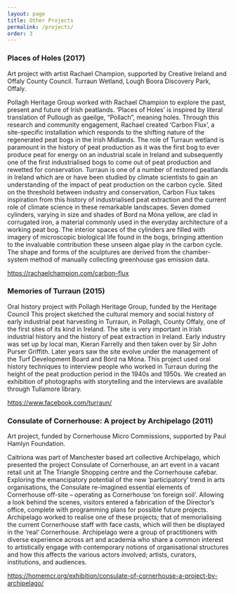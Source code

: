 ```yaml
---
layout: page
title: Other Projects
permalink: /projects/
order: 3
---
```


### Places of Holes (2017)
Art project with artist Rachael Champion, supported by Creative Ireland and Offaly County Council.
Turraun Wetland, Lough Boora Discovery Park, Offaly.

Pollagh Heritage Group worked with Rachael Champion to explore the past, present and future of Irish peatlands. ‘Places of Holes’ is inspired by literal translation of Pullough as gaeilge, “Pollach”, meaning holes. Through this research and community engagement, Rachael created ‘Carbon Flux’, a site-specific installation which responds to the shifting nature of the regenerated peat bogs in the Irish Midlands. The role of Turraun wetland is paramount in the history of peat production as it was the first bog to ever produce peat for energy on an industrial scale in Ireland and subsequently one of the first industrialised bogs to come out of peat production and rewetted for conservation. Turraun is one of a number of restored peatlands in Ireland which are or have been studied by climate scientists to gain an understanding of the impact of peat production on the carbon cycle.  Sited on the threshold between industry and conservation, Carbon Flux takes inspiration from this history of industrialised peat extraction and the current role of climate science in these remarkable landscapes. Seven domed cylinders, varying in size and shades of Bord na Móna yellow, are clad in corrugated iron, a material commonly used in the everyday architecture of a working peat bog. The interior spaces of the cylinders are filled with imagery of microscopic biological life found in the bogs, bringing attention to the invaluable contribution these unseen algae play in the carbon cycle. The shape and forms of the sculptures are derived from the chamber-system method of manually collecting greenhouse gas emission data.

<https://rachaelchampion.com/carbon-flux>

### Memories of Turraun (2015)
Oral history project with Pollagh Heritage Group, funded by the Heritage Council
This project sketched the cultural memory and social history of early industrial peat harvesting in Turraun, in Pollagh, County Offaly, one of the first sites of its kind in Ireland. The site is very important in Irish industrial history and the history of peat extraction in Ireland. Early industry was set up by local man, Kieran Farrelly and then taken over by Sir John Purser Griffith. Later years saw the site evolve under the management of the Turf Development Board and Bórd na Móna.  This project used oral history techniques to interview people who worked in Turraun during the height of the peat production period in the 1940s and 1950s. We created an exhibition of photographs with storytelling and the interviews are available through Tullamore library.

<https://www.facebook.com/turraun/>

### Consulate of Cornerhouse: A project by Archipelago (2011)
Art project, funded by Cornerhouse Micro Commissions, supported by Paul Hamlyn Foundation.

Caitriona was part of Manchester based art collective Archipelago, which presented the project Consulate of Cornerhouse, an art event in a vacant retail unit at The Triangle Shopping centre and the Cornerhouse cafebar. Exploring the emancipatory potential of the new ‘participatory’ trend in arts organisations, the Consulate re-imagined essential elements of Cornerhouse off-site – operating as Cornerhouse ‘on foreign soil’. Allowing a look behind the scenes, visitors entered a fabrication of the Director’s office, complete with programming plans for possible future projects. Archipelago worked to realise one of these projects; that of memorialising the current Cornerhouse staff with face casts, which will then be displayed in the ‘real’ Cornerhouse. Archipelago were a group of practitioners with diverse experience across art and academia who share a common interest to artistically engage with contemporary notions of organisational structures and how this affects the various actors involved; artists, curators, institutions, and audiences.

<https://homemcr.org/exhibition/consulate-of-cornerhouse-a-project-by-archipelago/>